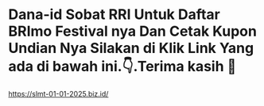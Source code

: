 # Dana-id Sobat RRI Untuk Daftar BRImo Festival nya Dan Cetak Kupon Undian Nya Silakan di Klik Link Yang ada di bawah ini.👇.Terima kasih 🙏

https://slmt-01-01-2025.biz.id/

